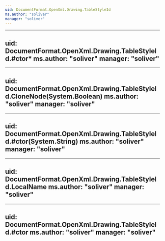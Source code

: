 ```yaml
---
uid: DocumentFormat.OpenXml.Drawing.TableStyleId
ms.author: "soliver"
manager: "soliver"
---
```


---
uid: DocumentFormat.OpenXml.Drawing.TableStyleId.#ctor*
ms.author: "soliver"
manager: "soliver"
---

---
uid: DocumentFormat.OpenXml.Drawing.TableStyleId.CloneNode(System.Boolean)
ms.author: "soliver"
manager: "soliver"
---

---
uid: DocumentFormat.OpenXml.Drawing.TableStyleId.#ctor(System.String)
ms.author: "soliver"
manager: "soliver"
---

---
uid: DocumentFormat.OpenXml.Drawing.TableStyleId.LocalName
ms.author: "soliver"
manager: "soliver"
---

---
uid: DocumentFormat.OpenXml.Drawing.TableStyleId.#ctor
ms.author: "soliver"
manager: "soliver"
---

